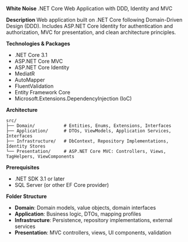 **White Noise**
.NET Core Web Application with DDD, Identity and MVC

**Description**
Web application built on .NET Core following Domain-Driven Design (DDD). Includes ASP.NET Core Identity for authentication and authorization, MVC for presentation, and clean architecture principles.

**Technologies & Packages**

* .NET Core 3.1
* ASP.NET Core MVC
* ASP.NET Core Identity
* MediatR
* AutoMapper
* FluentValidation
* Entity Framework Core
* Microsoft.Extensions.DependencyInjection (IoC)

**Architecture**

```
src/  
├── Domain/           # Entities, Enums, Extensions, Interfaces  
├── Application/      # DTOs, ViewModels, Application Services, Interfaces  
├── Infrastructure/   # DbContext, Repository Implementations, Identity Stores  
└── Presentation/     # ASP.NET Core MVC: Controllers, Views, TagHelpers, ViewComponents  
```

**Prerequisites**

* .NET SDK 3.1 or later
* SQL Server (or other EF Core provider)

**Folder Structure**

* **Domain**: Domain models, value objects, domain interfaces
* **Application**: Business logic, DTOs, mapping profiles
* **Infrastructure**: Persistence, repository implementations, external services
* **Presentation**: MVC controllers, views, UI components, validation
